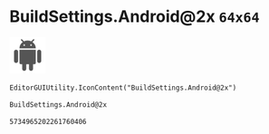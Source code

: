# BuildSettings.Android@2x `64x64`
<img src="/img/BuildSettings.Android@2x.png" width=64 height=64>

``` CSharp
EditorGUIUtility.IconContent("BuildSettings.Android@2x")
```
```
BuildSettings.Android@2x
```
```
5734965202261760406
```
